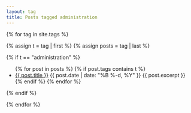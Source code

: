 ```yaml
---
layout: tag
title: Posts tagged administration
---
```

{% for tag in site.tags %}

{% assign t = tag | first %}
{% assign posts = tag | last %}

{% if t == "administration" %}

<ul>
{% for post in posts %}
    {% if post.tags contains t %}
    <li>
        <a href="{{ post.url }}">{{ post.title }}</a>
        <span class="date">{{ post.date | date: "%B %-d, %Y"  }}</span>
        {{ post.excerpt }}
    </li>
    {% endif %}
{% endfor %}
</ul>
{% endif %}

{% endfor %}